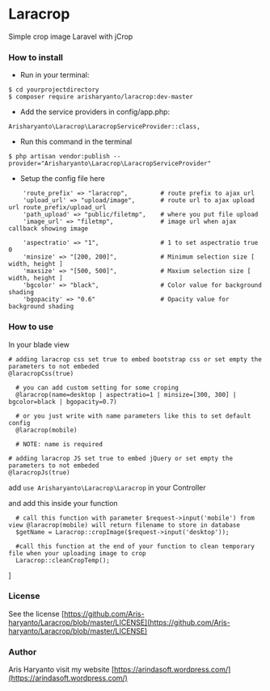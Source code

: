 # Laracrop
Simple crop image Laravel with jCrop

### How to install
- Run in your terminal:
```
$ cd yourprojectdirectory
$ composer require arisharyanto/laracrop:dev-master
```
- Add the service providers in config/app.php:
```
Arisharyanto\Laracrop\LaracropServiceProvider::class,
```
- Run this command in the terminal
```
$ php artisan vendor:publish --provider="Arisharyanto\Laracrop\LaracropServiceProvider"  
```
- Setup the config file here
```
    'route_prefix' => "laracrop",         # route prefix to ajax url
    'upload_url' => "upload/image",       # route url to ajax upload url route_prefix/upload_url
    'path_upload' => "public/filetmp",    # where you put file upload
    'image_url' => "filetmp",             # image url when ajax callback showing image

    'aspectratio' => "1",                 # 1 to set aspectratio true 0 
    'minsize' => "[200, 200]",            # Minimum selection size [ width, height ]
    'maxsize' => "[500, 500]",            # Maxium selection size [ width, height ]
    'bgcolor' => "black",                 # Color value for background shading
    'bgopacity' => "0.6"                  # Opacity value for background shading
```

### How to use

In your blade view
```
# adding laracrop css set true to embed bootstrap css or set empty the parameters to not embeded
@laracropCss(true)

  # you can add custom setting for some croping
  @laracrop(name=desktop | aspectratio=1 | minsize=[300, 300] | bgcolor=black | bgopacity=0.7) 
  
  # or you just write with name parameters like this to set default config
  @laracrop(mobile)
  
  # NOTE: name is required

# adding laracrop JS set true to embed jQuery or set empty the parameters to not embeded
@laracropJs(true)
```

add `use Arisharyanto\Laracrop\Laracrop` in your Controller

and add this inside your function
```
  # call this function with parameter $request->input('mobile') from view @laracrop(mobile) will return filename to store in database
  $getName = Laracrop::cropImage($request->input('desktop'));
  
  #call this function at the end of your function to clean temporary file when your uploading image to crop 
  Laracrop::cleanCropTemp();
```
]

### License

See the license [https://github.com/Aris-haryanto/Laracrop/blob/master/LICENSE](https://github.com/Aris-haryanto/Laracrop/blob/master/LICENSE)


### Author

Aris Haryanto
visit my website [https://arindasoft.wordpress.com/](https://arindasoft.wordpress.com/)
